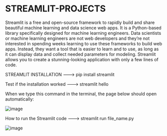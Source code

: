 # STREAMLIT-PROJECTS

Streamlit is a free and open-source framework to rapidly build and share beautiful machine learning and data science web apps. It is a Python-based library specifically designed for machine learning engineers. Data scientists or machine learning engineers are not web developers and they’re not interested in spending weeks learning to use these frameworks to build web apps. Instead, they want a tool that is easier to learn and to use, as long as it can display data and collect needed parameters for modeling. Streamlit allows you to create a stunning-looking application with only a few lines of code.

STREAMLIT INSTALLATION ---> pip install streamlit

Test if the installation worked ---> streamlit hello

When we type this command in the terminal, the page below should open automatically:

![image](https://user-images.githubusercontent.com/90493668/148340648-2b3208ae-efd2-4cf9-b160-b9bb5960bf4e.png)

How to run the Streamlit code ---> streamlit run file_name.py

![image](https://user-images.githubusercontent.com/90493668/148340791-dcc67040-b00a-4dfb-9d2a-5266ab74f20d.png)
